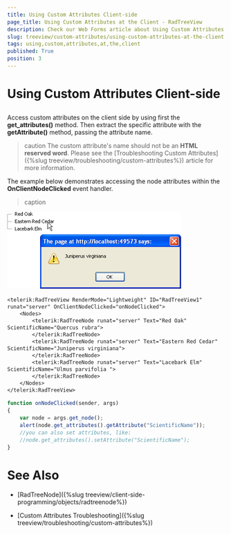 ```yaml
---
title: Using Custom Attributes Client-side
page_title: Using Custom Attributes at the Client - RadTreeView
description: Check our Web Forms article about Using Custom Attributes at the Client.
slug: treeview/custom-attributes/using-custom-attributes-at-the-client
tags: using,custom,attributes,at,the,client
published: True
position: 3
---
```


# Using Custom Attributes Client-side



## 

Access custom attributes on the client side by using first the **get_attributes()** method. Then extract the specific attribute with the **getAttribute()** method, passing the attribute name.

>caution The custom attribute's name should not be an **HTML reserved word**. Please see the [Troubleshooting Custom Attributes]({%slug treeview/troubleshooting/custom-attributes%}) article for more information.
>


The example below demonstrates accessing the node attributes within the **OnClientNodeClicked** event handler.


>caption 

![RadTreeView OnClientNodeClicked Event](images/treeview_customattributesclientside.png)


````ASPNET
<telerik:RadTreeView RenderMode="Lightweight" ID="RadTreeView1" runat="server" OnClientNodeClicked="onNodeClicked">
    <Nodes>
        <telerik:RadTreeNode runat="server" Text="Red Oak" ScientificName="Quercus rubra">
        </telerik:RadTreeNode>
        <telerik:RadTreeNode runat="server" Text="Eastern Red Cedar" ScientificName="Juniperus virginiana">
        </telerik:RadTreeNode>
        <telerik:RadTreeNode runat="server" Text="Lacebark Elm" ScientificName="Ulmus parvifolia ">
        </telerik:RadTreeNode>
    </Nodes>
</telerik:RadTreeView>
````

````JavaScript
function onNodeClicked(sender, args)  
{    
    var node = args.get_node();    
    alert(node.get_attributes().getAttribute("ScientificName"));
    //you can also set attributes, like:
    //node.get_attributes().setAttribute("ScientificName");
}
````



# See Also

 * [RadTreeNode]({%slug treeview/client-side-programming/objects/radtreenode%})

 * [Custom Attributes Troubleshooting]({%slug treeview/troubleshooting/custom-attributes%})
